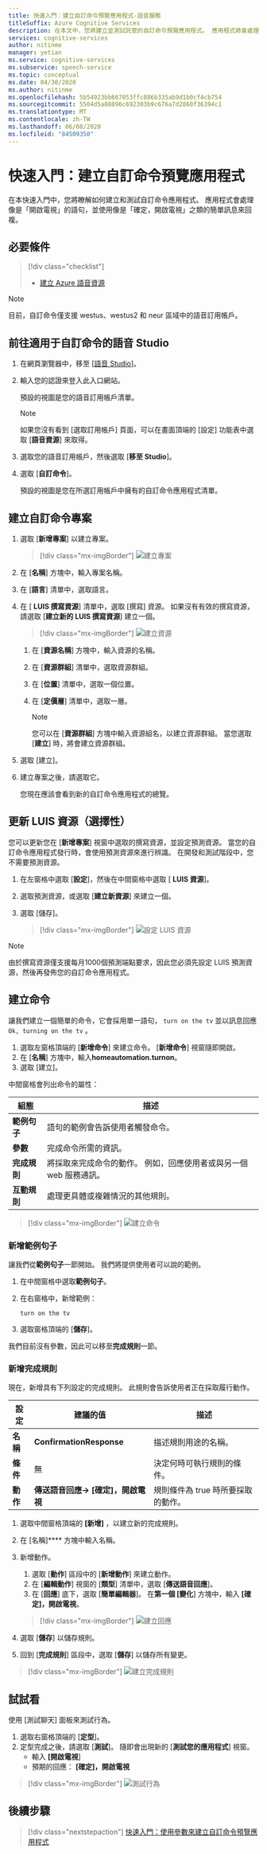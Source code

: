 ```yaml
---
title: 快速入門：建立自訂命令預覽應用程式-語音服務
titleSuffix: Azure Cognitive Services
description: 在本文中，您將建立並測試託管的自訂命令預覽應用程式。 應用程式將會處理語句。
services: cognitive-services
author: nitinme
manager: yetian
ms.service: cognitive-services
ms.subservice: speech-service
ms.topic: conceptual
ms.date: 04/30/2020
ms.author: nitinme
ms.openlocfilehash: 5b54923bb667053ffc886b335ab9d1b0cf4cb754
ms.sourcegitcommit: 5504d5a88896c692303b9c676a7d2860f36394c1
ms.translationtype: MT
ms.contentlocale: zh-TW
ms.lasthandoff: 06/08/2020
ms.locfileid: "84509350"
---
```

# <a name="quickstart-create-a-custom-commands-preview-app"></a>快速入門：建立自訂命令預覽應用程式

在本快速入門中，您將瞭解如何建立和測試自訂命令應用程式。
應用程式會處理像是「開啟電視」的語句，並使用像是「確定，開啟電視」之類的簡單訊息來回複。

## <a name="prerequisites"></a>必要條件

> [!div class="checklist"]
> * <a href="https://ms.portal.azure.com/#create/Microsoft.CognitiveServicesSpeechServices" target="_blank">建立 Azure 語音資源<span class="docon docon-navigate-external x-hidden-focus"></span></a>

  > [!NOTE]
  > 目前，自訂命令僅支援 westus、westus2 和 neur 區域中的語音訂用帳戶。

## <a name="go-to-the-speech-studio-for-custom-commands"></a>前往適用于自訂命令的語音 Studio

1. 在網頁瀏覽器中，移至 [[語音 Studio](https://speech.microsoft.com/)]。
1. 輸入您的認證來登入此入口網站。

   預設的視圖是您的語音訂用帳戶清單。
    > [!NOTE]
    > 如果您沒有看到 [選取訂用帳戶] 頁面，可以在畫面頂端的 [設定] 功能表中選取 [**語音資源**] 來取得。

1. 選取您的語音訂用帳戶，然後選取 [**移至 Studio**]。
1. 選取 [**自訂命令**]。

     預設的視圖是您在所選訂用帳戶中擁有的自訂命令應用程式清單。

## <a name="create-a-custom-commands-project"></a>建立自訂命令專案

1. 選取 [**新增專案**] 以建立專案。

   > [!div class="mx-imgBorder"]
   > ![建立專案](media/custom-speech-commands/create-new-project.png)

1. 在 [**名稱**] 方塊中，輸入專案名稱。
1. 在 [**語言**] 清單中，選取語言。
1. 在 [ **LUIS 撰寫資源**] 清單中，選取 [撰寫] 資源。 如果沒有有效的撰寫資源，請選取 [**建立新的 LUIS 撰寫資源**] 建立一個。

   > [!div class="mx-imgBorder"]
   > ![建立資源](media/custom-speech-commands/create-new-resource.png)

   1. 在 [**資源名稱**] 方塊中，輸入資源的名稱。
   1. 在 [**資源群組**] 清單中，選取資源群組。
   1. 在 [**位置**] 清單中，選取一個位置。
   1. 在 [**定價層**] 清單中，選取一層。

      > [!NOTE]
      > 您可以在 [**資源群組**] 方塊中輸入資源組名，以建立資源群組。 當您選取 [**建立**] 時，將會建立資源群組。

1. 選取 [建立]。
1. 建立專案之後，請選取它。

    您現在應該會看到新的自訂命令應用程式的總覽。

## <a name="update-luis-resources-optional"></a>更新 LUIS 資源（選擇性）

您可以更新您在 [**新增專案**] 視窗中選取的撰寫資源，並設定預測資源。 當您的自訂命令應用程式發行時，會使用預測資源來進行辨識。 在開發和測試階段中，您不需要預測資源。

1. 在左窗格中選取 [**設定**]，然後在中間窗格中選取 [ **LUIS 資源**]。
1. 選取預測資源，或選取 [**建立新資源**] 來建立一個。
1. 選取 [儲存]。
    
    > [!div class="mx-imgBorder"]
    > ![設定 LUIS 資源](media/custom-speech-commands/set-luis-resources.png)


> [!NOTE]
> 由於撰寫資源僅支援每月1000個預測端點要求，因此您必須先設定 LUIS 預測資源，然後再發佈您的自訂命令應用程式。


## <a name="create-a-command"></a>建立命令

讓我們建立一個簡單的命令，它會採用單一語句， `turn on the tv` 並以訊息回應 `Ok, turning on the tv` 。

1. 選取左窗格頂端的 [**新增命令**] 來建立命令。 [**新增命令**] 視窗隨即開啟。
1. 在 [**名稱**] 方塊中，輸入**homeautomation.turnon**。
1. 選取 [建立]。

中間窗格會列出命令的屬性：


| 組態            | 描述                                                                                                                 |
| ---------------- | --------------------------------------------------------------------------------------------------------------------------- |
| **範例句子** | 語句的範例會告訴使用者觸發命令。                                                                 |
| **參數**       | 完成命令所需的資訊。                                                                                |
| **完成規則** | 將採取來完成命令的動作。 例如，回應使用者或與另一個 web 服務通訊。 |
| **互動規則**   | 處理更具體或複雜情況的其他規則。                                                              |


> [!div class="mx-imgBorder"]
> ![建立命令](media/custom-speech-commands/create-add-command.png)


### <a name="add-example-sentences"></a>新增範例句子

讓我們從**範例句子**一節開始。 我們將提供使用者可以說的範例。

1. 在中間窗格中選取**範例句子**。 
1. 在右窗格中，新增範例：

    ```
    turn on the tv
    ```

1. 選取窗格頂端的 [**儲存**]。

我們目前沒有參數，因此可以移至**完成規則**一節。

### <a name="add-a-completion-rule"></a>新增完成規則

現在，新增具有下列設定的完成規則。 此規則會告訴使用者正在採取履行動作。


| 設定    | 建議的值                          | 描述                                        |
| ---------- | ---------------------------------------- | -------------------------------------------------- |
| **名稱**  | **ConfirmationResponse**                  | 描述規則用途的名稱。          |
| **條件** | 無                                     | 決定何時可執行規則的條件。    |
| **動作**    | **傳送語音回應-> [確定]，開啟電視** | 規則條件為 true 時所要採取的動作。 |

1. 選取中間窗格頂端的 **[新增]** ，以建立新的完成規則。
1. 在 [名稱]**** 方塊中輸入名稱。
1. 新增動作。
   1. 選取 [**動作**] 區段中的 [**新增動作**] 來建立動作。
   1. 在 [**編輯動作**] 視窗的 [**類型**] 清單中，選取 [**傳送語音回應**]。
   1. 在 [**回應**] 底下，選取 [**簡單編輯器**]。 在**第一個 [變化**] 方塊中，輸入 **[確定]，開啟電視**。

   > [!div class="mx-imgBorder"]
   > ![建立回應](media/custom-speech-commands/create-speech-response-action.png)

1. 選取 [**儲存**] 以儲存規則。
1. 回到 [**完成規則**] 區段中，選取 [**儲存**] 以儲存所有變更。 

> [!div class="mx-imgBorder"]
> ![建立完成規則](media/custom-speech-commands/create-basic-completion-response-rule.png)



## <a name="try-it-out"></a>試試看

使用 [測試聊天] 面板來測試行為。
1. 選取右窗格頂端的 [**定型**]。
1. 定型完成之後，請選取 [**測試**]。 隨即會出現新的 [**測試您的應用程式**] 視窗。
    - 輸入 **[開啟電視**]
    - 預期的回應： **[確定]，開啟電視**


> [!div class="mx-imgBorder"]
> ![測試行為](media/custom-speech-commands/create-basic-test-chat.png)

## <a name="next-steps"></a>後續步驟

> [!div class="nextstepaction"]
> [快速入門：使用參數來建立自訂命令預覽應用程式](./quickstart-custom-speech-commands-create-parameters.md)

